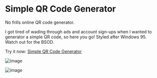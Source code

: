 # Simple QR Code Generator
No frills online QR code generator.

I got tired of wading through ads and account sign-ups when I wanted to generator a simple QR code, so here you go! Styled after Windows 95. Watch out for the BSOD.

Try it now: [Simple QR Code Generator](https://aaldrich29.github.io/simple-qr-code-generator/)

![image](https://github.com/user-attachments/assets/97166704-e61c-4337-8d11-765727f8d273)

![image](https://github.com/user-attachments/assets/6a2df1b5-f550-4cc9-ad9f-3880b07b2b8d)
